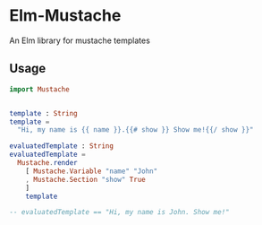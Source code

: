 # Elm-Mustache

An Elm library for mustache templates


## Usage

```elm
import Mustache


template : String
template =
  "Hi, my name is {{ name }}.{{# show }} Show me!{{/ show }}"

evaluatedTemplate : String
evaluatedTemplate =
  Mustache.render
    [ Mustache.Variable "name" "John"
    , Mustache.Section "show" True
    ]
    template

-- evaluatedTemplate == "Hi, my name is John. Show me!"
```
